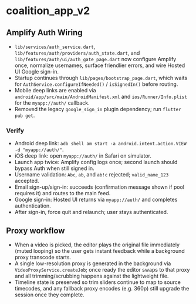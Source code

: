 # coalition_app_v2

## Amplify Auth Wiring

- `lib/services/auth_service.dart`, `lib/features/auth/providers/auth_state.dart`, and `lib/features/auth/ui/auth_gate_page.dart` now configure Amplify once, normalize usernames, surface friendlier errors, and wire Hosted UI Google sign-in.
- Startup continues through `lib/pages/bootstrap_page.dart`, which waits for `AuthService.configureIfNeeded()` / `isSignedIn()` before routing.
- Mobile deep links are enabled via `android/app/src/main/AndroidManifest.xml` and `ios/Runner/Info.plist` for the `myapp://auth/` callback.
- Removed the legacy `google_sign_in` plugin dependency; run `flutter pub get`.

### Verify

- Android deep link: `adb shell am start -a android.intent.action.VIEW -d "myapp://auth/"`.
- iOS deep link: open `myapp://auth/` in Safari on simulator.
- Launch app twice: Amplify config logs once; second launch should bypass Auth when still signed in.
- Username validation: `Abc`, `ab`, and `ab!c` rejected; `valid_name_123` accepted.
- Email sign-up/sign-in: succeeds (confirmation message shown if pool requires it) and routes to the main feed.
- Google sign-in: Hosted UI returns via `myapp://auth/` and completes authentication.
- After sign-in, force quit and relaunch; user stays authenticated.

## Proxy workflow

- When a video is picked, the editor plays the original file immediately (muted looping) so the user gets instant feedback while a background proxy transcode starts.
- A single low-resolution proxy is generated in the background via `VideoProxyService.createJob`; once ready the editor swaps to that proxy and all trimming/scrubbing happens against the lightweight file.
- Timeline state is preserved so trim sliders continue to map to source timecodes, and any fallback proxy encodes (e.g. 360p) still upgrade the session once they complete.
